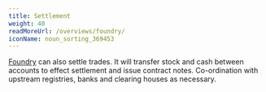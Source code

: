 ```yaml
---
title: Settlement
weight: 40
readMoreUrl: /overviews/foundry/
iconName: noun_sorting_369453
---
```


[Foundry](/overviews/foundry/) can also settle trades.  It will transfer stock and cash between accounts to effect settlement and issue contract notes. Co-ordination with upstream registries, banks and clearing houses as necessary.
